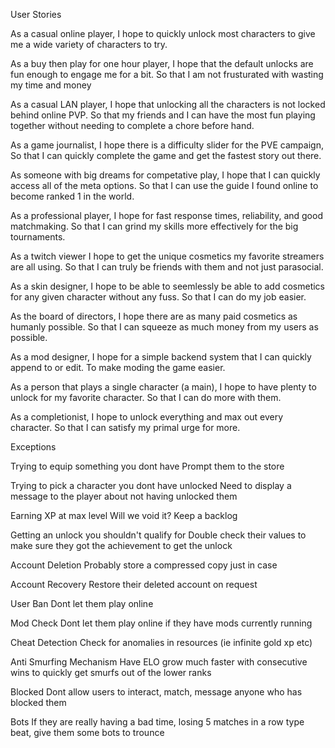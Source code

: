 
User Stories

As a casual online player, I hope to quickly unlock most characters to give me a wide variety of characters to try.

As a buy then play for one hour player, I hope that the default unlocks are fun enough to engage me for a bit. So that I am not frusturated with wasting my time and money

As a casual LAN player, I hope that unlocking all the characters is not locked behind online PVP. So that my friends and I can have the most fun playing together without needing to complete a chore before hand.

As a game journalist, I hope there is a difficulty slider for the PVE campaign, So that I can quickly complete the game and get the fastest story out there.

As someone with big dreams for competative play, I hope that I can quickly access all of the meta options. So that I can use the guide I found online to become ranked 1 in the world.

As a professional player, I hope for fast response times, reliability, and good matchmaking. So that I can grind my skills more effectively for the big tournaments.

As a twitch viewer I hope to get the unique cosmetics my favorite streamers are all using. So that I can truly be friends with them and not just parasocial.

As a skin designer, I hope to be able to seemlessly be able to add cosmetics for any given character without any fuss. So that I can do my job easier.

As the board of directors, I hope there are as many paid cosmetics as humanly possible. So that I can squeeze as much money from my users as possible.

As a mod designer, I hope for a simple backend system that I can quickly append to or edit. To make moding the game easier.

As a person that plays a single character (a main), I hope to have plenty to unlock for my favorite character. So that I can do more with them.

As a completionist, I hope to unlock everything and max out every character. So that I can satisfy my primal urge for more.


Exceptions

Trying to equip something you dont have
    Prompt them to the store

Trying to pick a character you dont have unlocked
    Need to display a message to the player about not having unlocked them

Earning XP at max level
    Will we void it? Keep a backlog

Getting an unlock you shouldn't qualify for
    Double check their values to make sure they got the achievement to get the unlock

Account Deletion
    Probably store a compressed copy just in case

Account Recovery
    Restore their deleted account on request

User Ban
    Dont let them play online

Mod Check
    Dont let them play online if they have mods currently running

Cheat Detection
    Check for anomalies in resources (ie infinite gold xp etc)

Anti Smurfing Mechanism
    Have ELO grow much faster with consecutive wins to quickly get smurfs out of the lower ranks

Blocked
    Dont allow users to interact, match, message anyone who has blocked them

Bots
    If they are really having a bad time, losing 5 matches in a row type beat, give them some bots to trounce